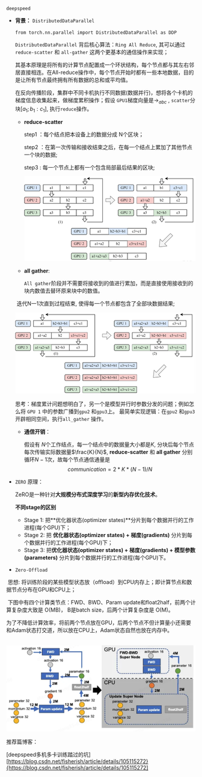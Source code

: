 `deepspeed`

+ **背景：** `DistributedDataParallel`

  ```
  from torch.nn.parallel import DistributedDataParallel as DDP
  ```

  `DistributedDataParallel` 背后核心算法：`Ring All Reduce`, 其可以通过 `reduce-scatter` 和 `all-gather` 这两个更基本的通信操作来实现；

  其基本原理是将所有的计算节点配置成一个环状结构，每个节点都与其左右邻居直接相连。在All-reduce操作中，每个节点开始时都有一些本地数据，目的是让所有节点最终拥有所有数据的总和或平均值。

  

  在反向传播阶段，集群中不同卡机执行不同数据(数据并行)，想将各个卡机的梯度信息收集起来，做梯度累积操作；假设 `GPU1`梯度向量是$\rightarrow_{abc}$ , `scatter`分块$[a_1;b_1:c_1]$, 执行`reduce`操作。

  + **reduce-scatter**

    step1 ：每个结点把本设备上的数据分成 N个区块；

    step2 ：在第一次传输和接收结束之后，在每一个结点上累加了其他节点一个块的数据;

    step3 :   每一个节点上都有一个包含局部最后结果的区块;

    ![image-20240606104421814](.\assets\deepspeed\scatter_reduce.png)

    

  + **all gather**: 

    `All gather`阶段并不需要将接收到的值进行累加，而是直接使用接收到的块内数值去替环原来块中的数值。

  ​       迭代N一1次直到过程结束, 使得每一个节点都包含了全部块数据结果;

  ![image-20240606104118004](.\assets\deepspeed\all_gather.png)

  ​	 思考：梯度累计问题想明白了，另一个是模型并行时参数分发的问题；例如怎么将 `GPU 1` 中的参数广播到`gpu2` 和`gpu3`上。  最简单实现逻辑：在`gpu2` 和`gpu3`开辟相同空间，执行`all_gather` 操作。

  + **通信开销**：

    假设有 $N$个工作结点，每一个结点中的数据量大小都是$K$, 分块后每个节点每次传输实际数据量$\frac{K}{N}$,   **reduce-scatter** 和 **all gather** 分别循环$N-1$次，故每个节点通信通量是
    $$
    communication = 2 * K*(N-1)/N
    $$

+ `ZERO` 原理：

  ZeRO是一种针对**大规模分布式深度学习**的**新型内存优化技术**。

  **不同stage的区别**

  - Stage 1: 把**优化器状态(optimizer states)**分片到每个数据并行的工作进程(每个GPU)下；
  - Stage 2: 把 **优化器状态(optimizer states) + 梯度(gradients)** 分片到每个数据并行的工作进程(每个GPU)下；
  - Stage 3: 把**优化器状态(optimizer states) + 梯度(gradients) + 模型参数(parameters)** 分片到每个数据并行的工作进程(每个GPU)下。

+ `Zero-Offload`

​        思想:  将训练阶段的某些模型状态放（offload）到CPU内存上；即计算节点和数据节点分布在GPU和CPU上；

​		下图中有四个计算类节点：FWD、BWD、Param update和float2half，前两个计算复杂度大致是 O(MB)， B是batch size，后两个计算复杂度是 O(M)。

​		为了不降低计算效率，将前两个节点放在GPU，后两个节点不但计算量小还需要和Adam状态打交道，所以放在CPU上，Adam状态自然也放在内存中。

​		![image-20240604174939574](.\assets\deepspeed\deepspeed.png)          

  

推荐篇博客：

[deepspeed多机多卡训练踏过的坑][https://blog.csdn.net/fisherish/article/details/105115272}{https://blog.csdn.net/fisherish/article/details/105115272]

